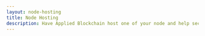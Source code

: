 ```yaml
---
layout: node-hosting
title: Node Hosting
description: Have Applied Blockchain host one of your node and help secure your environment.
---
```

